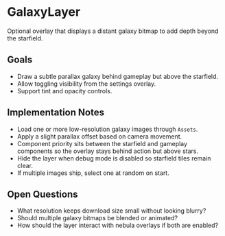 # GalaxyLayer

Optional overlay that displays a distant galaxy bitmap to add depth beyond the starfield.

## Goals

- Draw a subtle parallax galaxy behind gameplay but above the starfield.
- Allow toggling visibility from the settings overlay.
- Support tint and opacity controls.

## Implementation Notes

- Load one or more low-resolution galaxy images through `Assets`.
- Apply a slight parallax offset based on camera movement.
- Component priority sits between the starfield and gameplay components so the overlay stays behind action but above stars.
- Hide the layer when debug mode is disabled so starfield tiles remain clear.
- If multiple images ship, select one at random on start.

## Open Questions

- What resolution keeps download size small without looking blurry?
- Should multiple galaxy bitmaps be blended or animated?
- How should the layer interact with nebula overlays if both are enabled?
